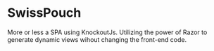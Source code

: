 # SwissPouch

More or less a SPA using KnockoutJs.
Utilizing the power of Razor to generate dynamic views wihout changing the front-end code.
